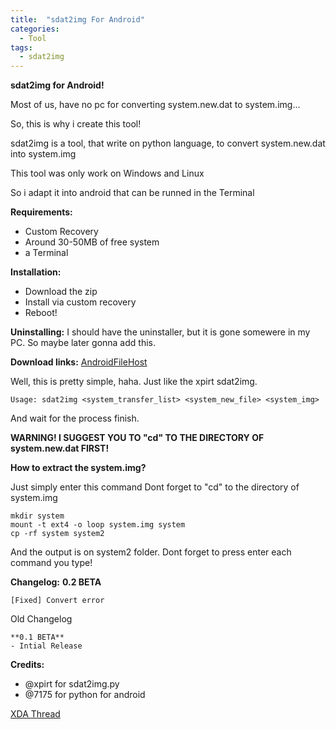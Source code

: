 ```yaml
---
title:  "sdat2img For Android"
categories: 
  - Tool
tags:
  - sdat2img
---
```


**sdat2img for Android!**

Most of us, have no pc for converting
 system.new.dat to system.img...

So, this is why i create this tool!


sdat2img is a tool, that write on python language, to convert system.new.dat into system.img

This tool was only work on Windows and Linux

So i adapt it into android that can be runned in the Terminal

**Requirements:**

* Custom Recovery
* Around 30-50MB of free system
* a Terminal


**Installation:**

* Download the zip
* Install via custom recovery
* Reboot!


**Uninstalling:**
I should have the uninstaller, but it is gone somewere in my PC. So maybe later gonna add this.

**Download links:**
[AndroidFileHost]("https://www.androidfilehost.com/?fid=24686681827313070")

Well, this is pretty simple, haha.
Just like the xpirt sdat2img.

`Usage: sdat2img <system_transfer_list> <system_new_file> <system_img>`

And wait for the process finish.

**WARNING!
I SUGGEST YOU TO "cd" TO THE DIRECTORY OF system.new.dat FIRST!**

**How to extract the system.img?**

Just simply enter this command
Dont forget to "cd" to the directory of system.img

    mkdir system
    mount -t ext4 -o loop system.img system
    cp -rf system system2 

And the output is on system2 folder.
Dont forget to press enter each command you type!


**Changelog:**
**0.2 BETA**
    
    [Fixed] Convert error
    

Old Changelog
    
    **0.1 BETA**
    - Intial Release


**Credits:**

* @xpirt for sdat2img.py
* @7175 for python for android

[XDA Thread]("http://forum.xda-developers.com/android/software-hacking/tool-sdat2img-android-t3448797/page1")
